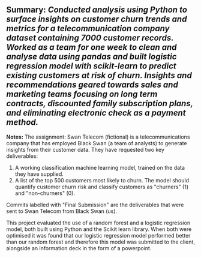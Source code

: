 **Summary:** *Conducted analysis using Python to surface insights on customer churn trends and metrics for a telecommunication company dataset containing 7000 customer records. Worked as a team for one week to clean and analyse data using pandas and built logistic regression model with scikit-learn to predict existing customers at risk of churn. Insights and recommendations geared towards sales and marketing teams focusing on long term contracts, discounted family subscription plans, and eliminating electronic check as a payment method.*
--------------------------------------------------------------------------------------------------------------------------------------------------------------------------------


**Notes:**
The assignment: Swan Telecom (fictional) is a telecommunications company that has employed Black Swan (a team of analysts) to generate insights from their customer data.
They have requested two key deliverables:
  1. A working classification machine learning model, trained on the data they have supplied.
  2. A list of the top 500 customers most likely to churn.
The model should quantify customer churn risk and classify customers as "churners" (1) and "non-churners" (0).

Commits labelled with "Final Submission" are the deliverables that were sent to Swan Telecom from Black Swan (us).

This project evaluated the use of a random forest and a logistic regression model, both built using Python and the Scikit learn library.
When both were optimised it was found that our logistic regression model performed better than our random forest and therefore this model was submitted
to the client, alongside an information deck in the form of a powerpoint.
